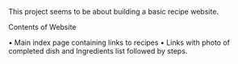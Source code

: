 This project seems to be about building a basic recipe website.

Contents of Website

• Main index page containing links to recipes
• Links with photo of completed dish and Ingredients list followed by steps.

